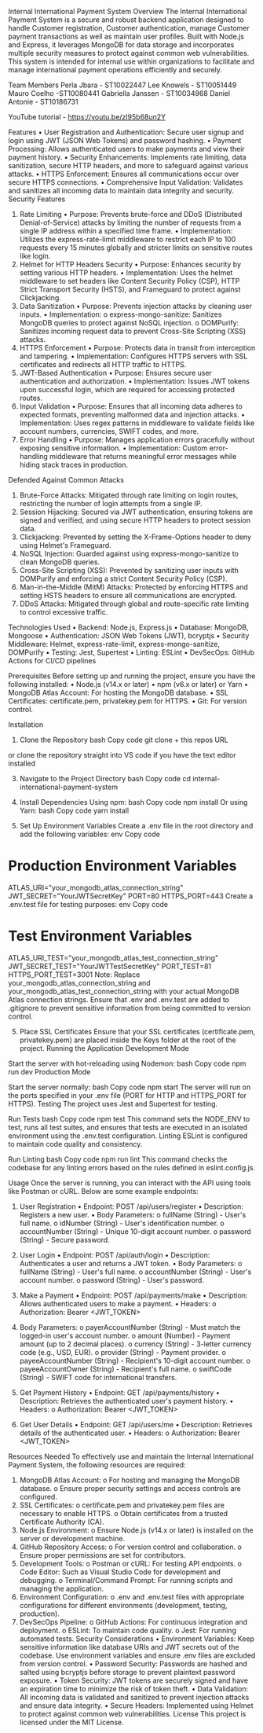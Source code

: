 Internal International Payment System
Overview
The Internal International Payment System is a secure and robust backend application designed to handle Customer registration, Customer authentication, manage Customer payment transactions as well as maintain user profiles. Built with Node.js and Express, it leverages MongoDB for data storage and incorporates multiple security measures to protect against common web vulnerabilities. This system is intended for internal use within organizations to facilitate and manage international payment operations efficiently and securely.

Team Members 
Perla Jbara - ST10022447
Lee Knowels - ST10051449
Mauro Coelho -ST10080441
Gabriella Janssen - ST10034968
Daniel Antonie - ST10186731

YouTube tutorial - https://youtu.be/zI95b68un2Y

Features
•	User Registration and Authentication: Secure user signup and login using JWT (JSON Web Tokens) and password hashing.
•	Payment Processing: Allows authenticated users to make payments and view their payment history.
•	Security Enhancements: Implements rate limiting, data sanitization, secure HTTP headers, and more to safeguard against various attacks.
•	HTTPS Enforcement: Ensures all communications occur over secure HTTPS connections.
•	Comprehensive Input Validation: Validates and sanitizes all incoming data to maintain data integrity and security.
Security Features


1. Rate Limiting
•	Purpose: Prevents brute-force and DDoS (Distributed Denial-of-Service) attacks by limiting the number of requests from a single IP address within a specified time frame.
•	Implementation: Utilizes the express-rate-limit middleware to restrict each IP to 100 requests every 15 minutes globally and stricter limits on sensitive routes like login.
2. Helmet for HTTP Headers Security
•	Purpose: Enhances security by setting various HTTP headers.
•	Implementation: Uses the helmet middleware to set headers like Content Security Policy (CSP), HTTP Strict Transport Security (HSTS), and Frameguard to protect against Clickjacking.
3. Data Sanitization
•	Purpose: Prevents injection attacks by cleaning user inputs.
•	Implementation:
o	express-mongo-sanitize: Sanitizes MongoDB queries to protect against NoSQL injection.
o	DOMPurify: Sanitizes incoming request data to prevent Cross-Site Scripting (XSS) attacks.
4. HTTPS Enforcement
•	Purpose: Protects data in transit from interception and tampering.
•	Implementation: Configures HTTPS servers with SSL certificates and redirects all HTTP traffic to HTTPS.
5. JWT-Based Authentication
•	Purpose: Ensures secure user authentication and authorization.
•	Implementation: Issues JWT tokens upon successful login, which are required for accessing protected routes.
6. Input Validation
•	Purpose: Ensures that all incoming data adheres to expected formats, preventing malformed data and injection attacks.
•	Implementation: Uses regex patterns in middleware to validate fields like account numbers, currencies, SWIFT codes, and more.
7. Error Handling
•	Purpose: Manages application errors gracefully without exposing sensitive information.
•	Implementation: Custom error-handling middleware that returns meaningful error messages while hiding stack traces in production.


Defended Against Common Attacks
1.	Brute-Force Attacks: Mitigated through rate limiting on login routes, restricting the number of login attempts from a single IP.
2.	Session Hijacking: Secured via JWT authentication, ensuring tokens are signed and verified, and using secure HTTP headers to protect session data.
3.	Clickjacking: Prevented by setting the X-Frame-Options header to deny using Helmet's Frameguard.
4.	NoSQL Injection: Guarded against using express-mongo-sanitize to clean MongoDB queries.
5.	Cross-Site Scripting (XSS): Prevented by sanitizing user inputs with DOMPurify and enforcing a strict Content Security Policy (CSP).
6.	Man-in-the-Middle (MitM) Attacks: Protected by enforcing HTTPS and setting HSTS headers to ensure all communications are encrypted.
7.	DDoS Attacks: Mitigated through global and route-specific rate limiting to control excessive traffic.


Technologies Used
•	Backend: Node.js, Express.js
•	Database: MongoDB, Mongoose
•	Authentication: JSON Web Tokens (JWT), bcryptjs
•	Security Middleware: Helmet, express-rate-limit, express-mongo-sanitize, DOMPurify
•	Testing: Jest, Supertest
•	Linting: ESLint
•	DevSecOps: GitHub Actions for CI/CD pipelines



Prerequisites
Before setting up and running the project, ensure you have the following installed:
•	Node.js (v14.x or later)
•	npm (v6.x or later) or Yarn
•	MongoDB Atlas Account: For hosting the MongoDB database.
•	SSL Certificates: certificate.pem, privatekey.pem for HTTPS.
•	Git: For version control.

Installation
1. Clone the Repository
bash
Copy code
git clone + this repos URL

or clone the repository straight into VS code if you have the text editor installed

3. Navigate to the Project Directory
bash
Copy code
cd internal-international-payment-system


4. Install Dependencies
Using npm:
bash
Copy code
npm install
Or using Yarn:
bash
Copy code
yarn install


5. Set Up Environment Variables
Create a .env file in the root directory and add the following variables:
env
Copy code
# Production Environment Variables
ATLAS_URI="your_mongodb_atlas_connection_string"
JWT_SECRET="YourJWTSecretKey"
PORT=80
HTTPS_PORT=443
Create a .env.test file for testing purposes:
env
Copy code
# Test Environment Variables
ATLAS_URI_TEST="your_mongodb_atlas_test_connection_string"
JWT_SECRET_TEST="YourJWTTestSecretKey"
PORT_TEST=81
HTTPS_PORT_TEST=3001
Note: Replace your_mongodb_atlas_connection_string and your_mongodb_atlas_test_connection_string with your 
actual MongoDB Atlas connection strings. Ensure that .env and .env.test are added to 
.gitignore to prevent sensitive information from being committed to version control.

5. Place SSL Certificates
Ensure that your SSL certificates (certificate.pem, privatekey.pem) are placed inside the Keys folder at the root of the project.
Running the Application
Development Mode


Start the server with hot-reloading using Nodemon:
bash
Copy code
npm run dev
Production Mode



Start the server normally:
bash
Copy code
npm start
The server will run on the ports specified in your .env file (PORT for HTTP and HTTPS_PORT for HTTPS).
Testing
The project uses Jest and Supertest for testing.


Run Tests
bash
Copy code
npm test
This command sets the NODE_ENV to test, runs all test suites, and ensures that tests are executed in an isolated environment using the .env.test configuration.
Linting
ESLint is configured to maintain code quality and consistency.



Run Linting
bash
Copy code
npm run lint
This command checks the codebase for any linting errors based on the rules defined in eslint.config.js.


Usage
Once the server is running, you can interact with the API using tools like Postman or cURL. Below are some example endpoints:


1. User Registration
•	Endpoint: POST /api/users/register
•	Description: Registers a new user.
•	Body Parameters:
o	fullName (String) - User's full name.
o	idNumber (String) - User's identification number.
o	accountNumber (String) - Unique 10-digit account number.
o	password (String) - Secure password.


3. User Login
•	Endpoint: POST /api/auth/login
•	Description: Authenticates a user and returns a JWT token.
•	Body Parameters:
o	fullName (String) - User's full name.
o	accountNumber (String) - User's account number.
o	password (String) - User's password.


4. Make a Payment
•	Endpoint: POST /api/payments/make
•	Description: Allows authenticated users to make a payment.
•	Headers:
o	Authorization: Bearer <JWT_TOKEN>


5. Body Parameters:
o	payerAccountNumber (String) - Must match the logged-in user's account number.
o	amount (Number) - Payment amount (up to 2 decimal places).
o	currency (String) - 3-letter currency code (e.g., USD, EUR).
o	provider (String) - Payment provider.
o	payeeAccountNumber (String) - Recipient's 10-digit account number.
o	payeeAccountOwner (String) - Recipient's full name.
o	swiftCode (String) - SWIFT code for international transfers.


6. Get Payment History
•	Endpoint: GET /api/payments/history
•	Description: Retrieves the authenticated user's payment history.
•	Headers:
o	Authorization: Bearer <JWT_TOKEN>


7. Get User Details
•	Endpoint: GET /api/users/me
•	Description: Retrieves details of the authenticated user.
•	Headers:
o	Authorization: Bearer <JWT_TOKEN>




Resources Needed
To effectively use and maintain the Internal International Payment System, the following resources are required:
1.	MongoDB Atlas Account:
o	For hosting and managing the MongoDB database.
o	Ensure proper security settings and access controls are configured.
2.	SSL Certificates:
o	certificate.pem and privatekey.pem files are necessary to enable HTTPS.
o	Obtain certificates from a trusted Certificate Authority (CA).
3.	Node.js Environment:
o	Ensure Node.js (v14.x or later) is installed on the server or development machine.
4.	GitHub Repository Access:
o	For version control and collaboration.
o	Ensure proper permissions are set for contributors.
5.	Development Tools:
o	Postman or cURL: For testing API endpoints.
o	Code Editor: Such as Visual Studio Code for development and debugging.
o	Terminal/Command Prompt: For running scripts and managing the application.
6.	Environment Configuration:
o	.env and .env.test files with appropriate configurations for different environments (development, testing, production).
7.	DevSecOps Pipeline:
o	GitHub Actions: For continuous integration and deployment.
o	ESLint: To maintain code quality.
o	Jest: For running automated tests.
Security Considerations
•	Environment Variables: Keep sensitive information like database URIs and JWT secrets out of the codebase. Use environment variables and ensure .env files are excluded from version control.
•	Password Security: Passwords are hashed and salted using bcryptjs before storage to prevent plaintext password exposure.
•	Token Security: JWT tokens are securely signed and have an expiration time to minimize the risk of token theft.
•	Data Validation: All incoming data is validated and sanitized to prevent injection attacks and ensure data integrity.
•	Secure Headers: Implemented using Helmet to protect against common web vulnerabilities.
License
This project is licensed under the MIT License.

